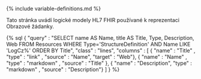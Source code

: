 {% include variable-definitions.md %}

Tato stránka uvádí logické modely HL7 FHIR používané k reprezentaci Obrazové žádanky.

{% sql {
  "query" : "SELECT name AS Name, title AS Title, Type, Description, Web FROM Resources WHERE Type='StructureDefinition' AND Name LIKE 'LogCz%' ORDER BY Title",
  "class" : "lines",
  "columns" : [
    { "name" : "Title"      , "type" : "link"     , "source" : "Name", "target" : "Web"},
    { "name" : "Name"       , "type" : "markdown" , "source" : "Title" },
    { "name" : "Description", "type" : "markdown" , "source" : "Description"}
  ]
} %}